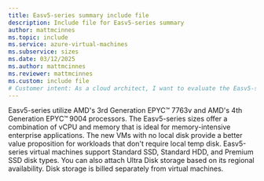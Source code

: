 ```yaml
---
title: Easv5-series summary include file
description: Include file for Easv5-series summary
author: mattmcinnes
ms.topic: include
ms.service: azure-virtual-machines
ms.subservice: sizes
ms.date: 03/12/2025
ms.author: mattmcinnes
ms.reviewer: mattmcinnes
ms.custom: include file
# Customer intent: As a cloud architect, I want to evaluate the Easv5-series virtual machines, so that I can determine their suitability for running memory-intensive enterprise applications without the need for local disk storage.
---
```

Easv5-series utilize AMD's 3rd Generation EPYC™ 7763v and AMD's 4th Generation EPYC™ 9004 processors. The Easv5-series sizes offer a combination of vCPU and memory that is ideal for memory-intensive enterprise applications. The new VMs with no local disk provide a better value proposition for workloads that don't require local temp disk. Easv5-series virtual machines support Standard SSD, Standard HDD, and Premium SSD disk types. You can also attach Ultra Disk storage based on its regional availability. Disk storage is billed separately from virtual machines.
